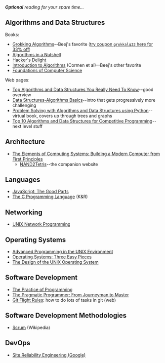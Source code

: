 _**Optional** reading for your spare time..._

## Algorithms and Data Structures

Books:

* [Grokking Algorithms](https://www.manning.com/books/grokking-algorithms)--Beej's favorite ([try coupon `grokkalg33` here for 33% off](https://www.manning.com/books/grokking-algorithms))
* [Algorithms in a Nutshell](http://shop.oreilly.com/product/9780596516246.do)
* [Hacker's Delight](http://www.hackersdelight.org/)
* [Introduction to Algorithms](https://mitpress.mit.edu/books/introduction-algorithms) (Cormen et al)--Beej's other favorite
* [Foundations of Computer Science](http://i.stanford.edu/~ullman/focs.html)

Web pages:

* [Top Algorithms and Data Structures You Really Need To Know](https://towardsdatascience.com/top-algorithms-and-data-structures-you-really-need-to-know-ab9a2a91c7b5)--good overview
* [Data Structures-Algorithms Basics](https://www.tutorialspoint.com/data_structures_algorithms/algorithms_basics.htm)--intro that gets progressively more challenging
* [Problem Solving with Algorithms and Data Structures using Python](http://interactivepython.org/runestone/static/pythonds/index.html)--virtual book, covers up through trees and graphs
* [Top 10 Algorithms and Data Structures for Competitive Programming](https://www.geeksforgeeks.org/top-algorithms-and-data-structures-for-competitive-programming/)--next level stuff

## Architecture

* [The Elements of Computing Systems: Building a Modern Computer from First Principles](https://mitpress.mit.edu/books/elements-computing-systems)
    * [NAND2Tetris](http://nand2tetris.org/)--the companion website

## Languages

* [JavaScript: The Good Parts](http://shop.oreilly.com/product/9780596517748.do)
* [The C Programming Language](https://en.wikipedia.org/wiki/The_C_Programming_Language) (K&R)

## Networking

* [UNIX Network Programming](http://www.unpbook.com/)

## Operating Systems

* [Advanced Programming in the UNIX Environment](https://en.wikipedia.org/wiki/Advanced_Programming_in_the_Unix_Environment)
* [Operating Systems: Three Easy Pieces](http://pages.cs.wisc.edu/~remzi/OSTEP/)
* [The Design of the UNIX Operating System](https://books.google.com/books/about/The_Design_of_the_UNIX_Operating_System.html?id=NrBQAAAAMAAJ)

## Software Development

* [The Practice of Programming](http://www.cs.princeton.edu/~bwk/tpop.webpage/)
* [The Pragmatic Programmer: From Journeyman to Master](https://pragprog.com/book/tpp/the-pragmatic-programmer)
* [Git Flight Rules](https://github.com/k88hudson/git-flight-rules): how to do lots of tasks in git (web)

## Software Development Methodologies

* [Scrum](https://en.wikipedia.org/wiki/Scrum_(software_development)) (Wikipedia)

## DevOps

* [Site Reliability Engineering (Google)](https://landing.google.com/sre/book.html)